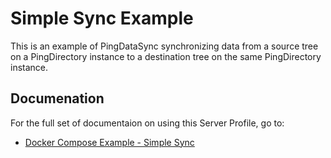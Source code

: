 # Simple Sync Example
This is an example of PingDataSync synchronizing data from a source tree
on a PingDirectory instance to a destination tree on the same PingDirectory
instance.

## Documenation
For the full set of documentaion on using this Server Profile, go to:

* [Docker Compose Example - Simple Sync](https://pingidentity-devops.gitbook.io/devops/getting-started-examples/11-docker-compose/04-simple-sync) 